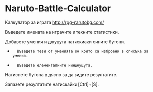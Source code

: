 # Naruto-Battle-Calculator
Калкулатор за играта http://rpg-narutobg.com/

Въведете имената на играчите и техните статистики.

Добавете умения и джуцута натискиаки сините бутони.
*		Въведете тези от уменията им които са изброени в списъка за умения.
*		Въведете елементалните нинджуцута.

Натиснете бутона в дясно за да видите резултатите.

Запазете резултатите натискайки [Ctrl]+[S].
